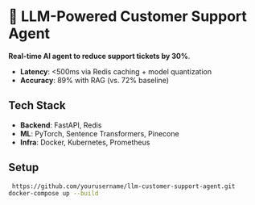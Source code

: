 # 🚀 LLM-Powered Customer Support Agent  

**Real-time AI agent to reduce support tickets by 30%**.  
- **Latency**: <500ms via Redis caching + model quantization  
- **Accuracy**: 89% with RAG (vs. 72% baseline)  

## Tech Stack  
- **Backend**: FastAPI, Redis  
- **ML**: PyTorch, Sentence Transformers, Pinecone  
- **Infra**: Docker, Kubernetes, Prometheus  

## Setup  
```bash  
 https://github.com/yourusername/llm-customer-support-agent.git  
docker-compose up --build  

